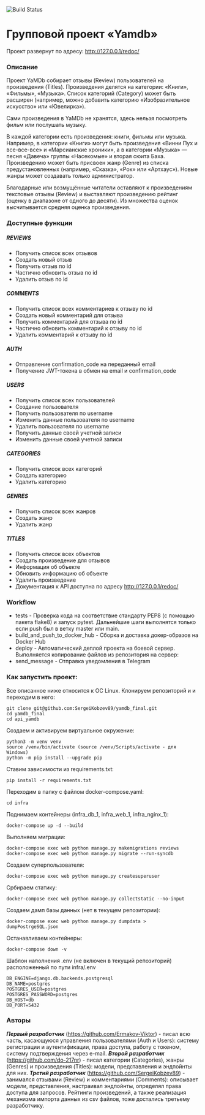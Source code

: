 ![Build Status](https://github.com/SergeiKobzev89/yamdb_final/workflows/yamdb_workflow/badge.svg)


# Групповой проект «Yamdb»

Проект развернут по адресу: http://127.0.0.1/redoc/ 


### Описание
Проект YaMDb собирает отзывы (Review) пользователей на произведения (Titles). Произведения делятся на категории: «Книги», «Фильмы», «Музыка». Список категорий (Category) может быть расширен (например, можно добавить категорию «Изобразительное искусство» или «Ювелирка»).

Сами произведения в YaMDb не хранятся, здесь нельзя посмотреть фильм или послушать музыку.

В каждой категории есть произведения: книги, фильмы или музыка. Например, в категории «Книги» могут быть произведения «Винни Пух и все-все-все» и «Марсианские хроники», а в категории «Музыка» — песня «Давеча» группы «Насекомые» и вторая сюита Баха. Произведению может быть присвоен жанр (Genre) из списка предустановленных (например, «Сказка», «Рок» или «Артхаус»). Новые жанры может создавать только администратор.

Благодарные или возмущённые читатели оставляют к произведениям текстовые отзывы (Review) и выставляют произведению рейтинг (оценку в диапазоне от одного до десяти). Из множества оценок высчитывается средняя оценка произведения.

### Доступные функции
##### REVIEWS
- Получить список всех отзывов
- Создать новый отзыв
- Получить отзыв по id
- Частично обновить отзыв по id
- Удалить отзыв по id

##### COMMENTS
- Получить список всех комментариев к отзыву по id
- Создать новый комментарий для отзыва
- Получить комментарий для отзыва по id
- Частично обновить комментарий к отзыву по id
- Удалить комментарий к отзыву по id

##### AUTH
- Отправление confirmation_code на переданный email
- Получение JWT-токена в обмен на email и confirmation_code

##### USERS
- Получить список всех пользователей
- Создание пользователя
- Получить пользователя по username
- Изменить данные пользователя по username
- Удалить пользователя по username
- Получить данные своей учетной записи
- Изменить данные своей учетной записи

##### CATEGORIES
- Получить список всех категорий
- Создать категорию
- Удалить категорию

##### GENRES
- Получить список всех жанров
- Создать жанр
- Удалить жанр

##### TITLES
- Получить список всех объектов
- Создать произведение для отзывов
- Информация об объекте
- Обновить информацию об объекте
- Удалить произведение
- Документация к API доступна по адресу http://127.0.0.1/redoc/

### Workflow
- tests - Проверка кода на соответствие стандарту PEP8 (с помощью пакета flake8) и запуск pytest. Дальнейшие шаги выполнятся только если push был в ветку master или main.
- build_and_push_to_docker_hub - Сборка и доставка докер-образов на Docker Hub
- deploy - Автоматический деплой проекта на боевой сервер. Выполняется копирование файлов из репозитория на сервер:
- send_message - Отправка уведомления в Telegram

### Как запустить проект:

Все описанное ниже относится к ОС Linux. Клонируем репозиторий и и переходим в него:

```
git clone git@github.com:SergeiKobzev89/yamdb_final.git
cd yamdb_final 
cd api_yamdb
```

Создаем и активируем виртуальное окружение:

```
python3 -m venv venv 
source /venv/bin/activate (source /venv/Scripts/activate - для Windows) 
python -m pip install --upgrade pip
```

Ставим зависимости из requirements.txt:

```pip install -r requirements.txt```

Переходим в папку с файлом docker-compose.yaml:

```cd infra```

Поднимаем контейнеры (infra_db_1, infra_web_1, infra_nginx_1):

```docker-compose up -d --build```

Выполняем миграции:

```
docker-compose exec web python manage.py makemigrations reviews 
docker-compose exec web python manage.py migrate --run-syncdb
```

Создаем суперпользователя:

```docker-compose exec web python manage.py createsuperuser```

Србираем статику:

```docker-compose exec web python manage.py collectstatic --no-input```

Создаем дамп базы данных (нет в текущем репозитории):

```docker-compose exec web python manage.py dumpdata > dumpPostrgeSQL.json```

Останавливаем контейнеры:

```docker-compose down -v``` 

Шаблон наполнения .env (не включен в текущий репозиторий) расположенный по пути infra/.env

```
DB_ENGINE=django.db.backends.postgresql
DB_NAME=postgres 
POSTGRES_USER=postgres 
POSTGRES_PASSWORD=postgres 
DB_HOST=db 
DB_PORT=5432
```

### Авторы
***Первый разработчик*** (https://github.com/Ermakov-Viktor) - писал всю часть, касающуюся управления пользователями (Auth и Users): систему регистрации и аутентификации, права доступа, работу с токеном, систему подтверждения через e-mail.
***Второй разработчик*** (https://github.com/do-217nr) - писал категории (Categories), жанры (Genres) и произведения (Titles): модели, представления и эндпойнты для них.
***Третий разработчик*** (https://github.com/SergeiKobzev89) - занимался отзывами (Review) и комментариями (Comments): описывает модели, представления, настраивал эндпойнты, определял права доступа для запросов. Рейтинги произведений, а также реализация механизма импорта данных из csv файлов, тоже достались третьему разработчику.